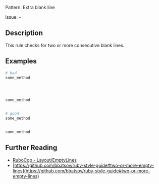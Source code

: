 Pattern: Extra blank line

Issue: -

## Description

This rule checks for two or more consecutive blank lines.

## Examples

```ruby
# bad
some_method




some_method


# good
some_method


some_method
```

## Further Reading

* [RuboCop - Layout/EmptyLines](https://rubocop.readthedocs.io/en/latest/cops_layout/#layoutemptylines)
* [https://github.com/bbatsov/ruby-style-guide#two-or-more-empty-lines](https://github.com/bbatsov/ruby-style-guide#two-or-more-empty-lines)
